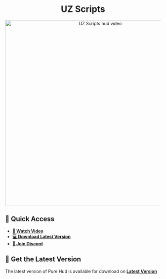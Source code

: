 <div align="center">
  <h1>UZ Scripts</h1>
</div>

<div align="center">
  <a href="https://youtu.be/xs9HUHDtX_o">
    <img src="https://img.youtube.com/vi/xs9HUHDtX_o/0.jpg" alt="UZ Scripts hud video" width="600">
  </a>
</div>

## 📌 Quick Access
- [**🎥 Watch Video**](https://youtu.be/xs9HUHDtX_o)
- [**💻 Download Latest Version**](https://store.uzscripts.com/scripts/pure-hud)
- [**💬 Join Discord**](https://discord.uzscripts.com/)

## 🚀 Get the Latest Version
The latest version of Pure Hud is available for download on [**Latest Version**](https://store.uzscripts.com/scripts/pure-hud)
